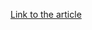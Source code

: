 [Link to the article](https://www.forcepoint.com/blog/x-labs/bitter-targeted-attack-against-pakistan)
